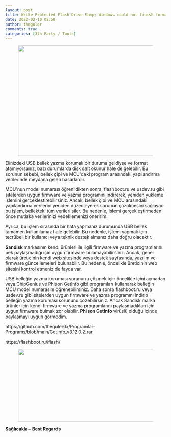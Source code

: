 ```yaml
---
layout: post
title: Write Protected Flash Drive &amp; Windows could not finish formatting
date: 2022-02-10 08:58
author: theguler
comments: true
categories: [3th Party / Tools]
---
```

<!-- wp:image {"id":1608,"width":615,"height":346,"sizeSlug":"large","linkDestination":"none"} -->
<figure class="wp-block-image size-large is-resized"><img src="https://theguler.wordpress.com/wp-content/uploads/2022/02/maxresd.jpg?w=1024" alt="" class="wp-image-1608" width="615" height="346" /></figure>
<!-- /wp:image -->

<!-- wp:paragraph -->
<p>Elinizdeki USB bellek yazma korumalı bir duruma geldiyse ve format atamıyorsanız, bazı durumlarda disk salt okunur hale de gelebilir. Bu sorunun sebebi, bellek çipi ve MCU'daki program arasındaki yapılandırma verilerinde meydana gelen hasarlardır.</p>
<!-- /wp:paragraph -->

<!-- wp:paragraph -->
<p>MCU'nun model numarası öğrenildikten sonra, flashboot.ru ve usdev.ru gibi sitelerden uygun firmware ve yazma programını indirerek, yeniden yükleme işlemini gerçekleştirebilirsiniz. Ancak, bellek çipi ve MCU arasındaki yapılandırma verilerini yeniden düzenleyerek sorunun çözülmesini sağlayan bu işlem, bellekteki tüm verileri siler. Bu nedenle, işlemi gerçekleştirmeden önce mutlaka verilerinizi yedeklemenizi öneririm.</p>
<!-- /wp:paragraph -->

<!-- wp:paragraph -->
<p>Ayrıca, bu işlem sırasında bir hata yapmanız durumunda USB bellek tamamen kullanılamaz hale gelebilir. Bu nedenle, işlemi yapmak için tecrübeli bir kullanıcı veya teknik destek almanız daha doğru olacaktır.</p>
<!-- /wp:paragraph -->

<!-- wp:paragraph -->
<p><strong>Sandisk </strong>markasının kendi ürünleri ile ilgili firmware ve yazma programlarını pek paylaşmadığı için uygun firmware bulamayabilirsiniz. Ancak, genel olarak üreticinin kendi web sitesinde veya destek sayfasında, yazılım ve firmware güncellemeleri bulunabilir. Bu nedenle, öncelikle üreticinin web sitesini kontrol etmeniz de fayda var.</p>
<!-- /wp:paragraph -->

<!-- wp:paragraph -->
<p>USB belleğin yazma koruması sorununu çözmek için öncelikle içini açmadan veya ChipGenius ve Phison GetInfo gibi programları kullanarak belleğin MCU model numarasını öğrenebilirsiniz. Daha sonra flashboot.ru veya usdev.ru gibi sitelerden uygun firmware ve yazma programını indirip belleğin yazma koruması sorununu çözebilirsiniz. Ancak Sandisk marka ürünler için kendi firmware ve yazma programlarını paylaşmadıkları için uygun firmware bulmak zor olabilir. <strong>Phison GetInfo</strong> virüslü olduğu içinde paylaşmayı uygun görmedim.</p>
<!-- /wp:paragraph -->

<!-- wp:paragraph -->
<p>https://github.com/theguler0x/Programlar-Programs/blob/main/GetInfo_v3.12.0.2.rar</p>
<!-- /wp:paragraph -->

<!-- wp:paragraph -->
<p>https://flashboot.ru/iflash/</p>
<!-- /wp:paragraph -->

<!-- wp:image {"id":1618,"width":498,"height":228,"sizeSlug":"large","linkDestination":"none"} -->
<figure class="wp-block-image size-large is-resized"><img src="https://theguler.wordpress.com/wp-content/uploads/2022/02/fhjh.png?w=480" alt="" class="wp-image-1618" width="498" height="228" /></figure>
<!-- /wp:image -->

<!-- wp:paragraph -->
<p><strong>Sağlıcakla – Best Regards</strong></p>
<!-- /wp:paragraph -->
